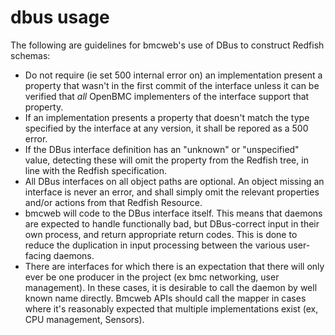# dbus usage

The following are guidelines for bmcweb's use of DBus to construct Redfish
schemas:

- Do not require (ie set 500 internal error on) an implementation present a
  property that wasn't in the first commit of the interface unless it can be
  verified that _all_ OpenBMC implementers of the interface support that
  property.
- If an implementation presents a property that doesn't match the type specified
  by the interface at any version, it shall be repored as a 500 error.
- If the DBus interface definition has an "unknown" or "unspecified" value,
  detecting these will omit the property from the Redfish tree, in line with the
  Redfish specification.
- All DBus interfaces on all object paths are optional. An object missing an
  interface is never an error, and shall simply omit the relevant properties
  and/or actions from that Redfish Resource.
- bmcweb will code to the DBus interface itself. This means that daemons are
  expected to handle functionally bad, but DBus-correct input in their own
  process, and return appropriate return codes. This is done to reduce the
  duplication in input processing between the various user-facing daemons.
- There are interfaces for which there is an expectation that there will only
  ever be one producer in the project (ex bmc networking, user management). In
  these cases, it is desirable to call the daemon by well known name directly.
  Bmcweb APIs should call the mapper in cases where it's reasonably expected
  that multiple implementations exist (ex, CPU management, Sensors).
